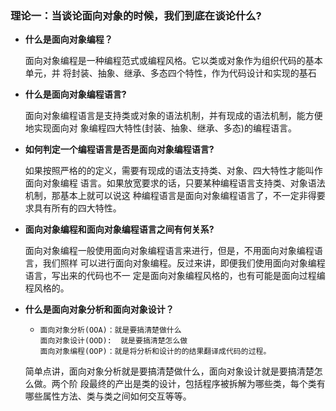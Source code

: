 ### **理论一：当谈论面向对象的时候，我们到底在谈论什么?**

- **什么是面向对象编程？**

  面向对象编程是一种编程范式或编程风格。它以类或对象作为组织代码的基本单元，并 将封装、抽象、继承、多态四个特性，作为代码设计和实现的基石

- **什么是面向对象编程语言?**

  面向对象编程语言是支持类或对象的语法机制，并有现成的语法机制，能方便地实现面向对 象编程四大特性(封装、抽象、继承、多态)的编程语言。

  

- **如何判定一个编程语言是否是面向对象编程语言?**

  如果按照严格的的定义，需要有现成的语法支持类、对象、四大特性才能叫作面向对象编程 语言。如果放宽要求的话，只要某种编程语言支持类、对象语法机制，那基本上就可以说这 种编程语言是面向对象编程语言了，不一定非得要求具有所有的四大特性。

- **面向对象编程和面向对象编程语言之间有何关系?**

  面向对象编程一般使用面向对象编程语言来进行，但是，不用面向对象编程语言，我们照样 可以进行面向对象编程。反过来讲，即便我们使用面向对象编程语言，写出来的代码也不一 定是面向对象编程风格的，也有可能是面向过程编程风格的。

- **什么是面向对象分析和面向对象设计？**

  - ```
    面向对象分析(OOA)：就是要搞清楚做什么
    面向对象设计(OOD):  就是要搞清楚怎么做
    面向对象编程(OOP)：就是将分析和设计的的结果翻译成代码的过程。
    ```

  简单点讲，面向对象分析就是要搞清楚做什么，面向对象设计就是要搞清楚怎么做。两个阶 段最终的产出是类的设计，包括程序被拆解为哪些类，每个类有哪些属性方法、类与类之间如何交互等等。

